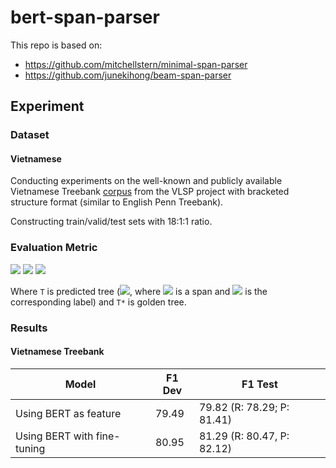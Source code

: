 # bert-span-parser

This repo is based on:

- https://github.com/mitchellstern/minimal-span-parser
- https://github.com/junekihong/beam-span-parser


## Experiment

### Dataset

#### Vietnamese
Conducting experiments on the well-known and publicly available Vietnamese Treebank [corpus](https://link.springer.com/article/10.1007/s10579-015-9308-5?shared-article-renderer) from the VLSP project with bracketed structure format (similar to English Penn Treebank).

Constructing train/valid/test sets with 18:1:1 ratio.

### Evaluation Metric

<img src="https://render.githubusercontent.com/render/math?math=Precision = \frac{|T \cap T^*|}{|T|}">

<img src="https://render.githubusercontent.com/render/math?math=Recall = \frac{|T \cap T^*|}{|T^*|}">

<img src="https://render.githubusercontent.com/render/math?math=F1 = \frac{2 \times Precision \times Recall}{Precision\ %2B\ Recall}">

Where `T` is predicted tree (<img src="https://render.githubusercontent.com/render/math?math=T := ((i_t, j_t), l_t): 0 \leq t \leq |T|">, where <img src="https://render.githubusercontent.com/render/math?math=(i_t, j_t)"> is a span and <img src="https://render.githubusercontent.com/render/math?math=l_t"> is the corresponding label)  and `T*` is golden tree.

### Results

#### Vietnamese Treebank

| Model                       | F1 Dev | F1 Test                    |
|-----------------------------|--------|----------------------------|
| Using BERT as feature       | 79.49  | 79.82 (R: 78.29; P: 81.41) |
| Using BERT with fine-tuning | 80.95  | 81.29 (R: 80.47, P: 82.12) |

